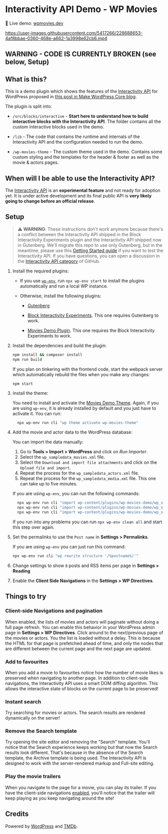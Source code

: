 # Interactivity API Demo - WP Movies

🎥 Live demo: [wpmovies.dev](https://wpmovies.dev)


https://user-images.githubusercontent.com/5417266/228688653-4af8bbae-0360-468e-a662-1a3998e62cb6.mp4

## WARNING - CODE IS CURRENTLY BROKEN (see below, Setup)

## What is this?

This is a demo plugin which shows the features of the [Interactivity API](https://github.com/WordPress/block-interactivity-experiments) for
WordPress proposed in [this post in Make WordPress Core blog](https://make.wordpress.org/core/2023/03/30/proposal-the-interactivity-api-a-better-developer-experience-in-building-interactive-blocks/).

The plugin is split into:

-   `/src/blocks/interactive` - **Start here to understand how to build interactive blocks with the
    Interactivity API**. The folder contains all the custom interactive blocks used in the
    demo.

-   `/lib` - The code that contains the runtime and internals of the Interactivity
    API and the configuration needed to run the demo.

-   `/wp-movies-theme` - The custom theme used in the demo. Contains some custom
    styling and the templates for the header & footer as well as the movie &
    actors pages.

## When will I be able to use the Interactivity API?

The [Interactivity API](https://github.com/WordPress/block-interactivity-experiments) is an **experimental feature** and not ready for adoption yet.
It is under active development and its final public API is **very likely going to change before an official release**.

## Setup

> ⚠️ **WARNING**: These instructions don't work anymore because there's a conflict between the Interactivity API shipped in the Block Interactivity Experiments plugin and the Interactivity API shipped now in Gutenberg. We'll migrate this repo to use only Gutenberg, but in the meantime, please use this [Getting Started guide](https://github.com/WordPress/gutenberg/blob/trunk/packages/interactivity/docs/1-getting-started.md) if you want to test the Interactivity API. If you have questions, you can open a discussion in the [Interactivity API category](https://github.com/WordPress/gutenberg/discussions/categories/interactivity-api) of GitHub.

1. Install the required plugins:

   - If you use [`wp-env`]([url](https://developer.wordpress.org/block-editor/reference-guides/packages/packages-env/)), run `npx wp-env start` to install the plugins automatically and run a local WP instance.

   - Otherwise, install the following plugins:

     - [Gutenberg](https://github.com/WordPress/gutenberg/releases/latest/download/gutenberg.zip)

     - [Block Interactivity Experiments](https://github.com/WordPress/block-interactivity-experiments/releases/latest/download/block-interactivity-experiments.zip). This one requires Gutenberg to work.

     - [Movies Demo Plugin](https://github.com/WordPress/wp-movies-demo/releases/latest/download/wp-movies-plugin.zip). This one requires the Block Interactivity Experiments to work.


2.  Install the dependencies and build the plugin:
  
    ```sh
    npm install && composer install
    npm run build
    ```
    
    If you plan on tinkering with the frontend code, start the webpack
    server which automatically rebuild the files when you make any changes:
    
    ```
    npm start
    ```

3. Install the theme:

    You need to install and activate the [Movies Demo
    Theme](https://github.com/WordPress/wp-movies-demo/releases/latest/download/wp-movies-theme.zip).
    Again, if you are using `wp-env`, it is already installed by default and you
    just have to activate it. You can run:

    ```sh
      npx wp-env run cli "wp theme activate wp-movies-theme"
    ```

4. Add the movie and actor data to the WordPress database:

    You can import the data manually:

    1. Go to **Tools > Import > WordPress** and click on _Run Importer_.
    2. Select the `wp_sampledata_movies.xml` file.
    3. Select the `Download and import file attachments` and click on the
       `Upload file and import`.
    4. Repeat the process for the `wp_sampledata_actors.xml` file.
    5. Repeat the process for the `wp_sampledata_media.xml` file. This one can take up to five minutes.

    If you are using `wp-env`, you can run the following commands:

    ```sh
      npx wp-env run cli "import wp-content/plugins/wp-movies-demo/wp_sampledata_movies.xml --authors=create"
      npx wp-env run cli "import wp-content/plugins/wp-movies-demo/wp_sampledata_media.xml  --authors=create"
      npx wp-env run cli "import wp-content/plugins/wp-movies-demo/wp_sampledata_actors.xml --authors=create"
    ```

    If you run into any problems you can run `npx wp-env clean all` and start this step over again.

5. Set the permalinks to use the `Post name` in **Settings > Permalinks**.

    If you are using `wp-env` you can just run this command:

    ```sh
    npx wp-env run cli "wp rewrite structure '/%postname%/'"
    ```

6. Change settings to show `8` posts and RSS items per page in **Settings > Reading**
7. Enable the **Client Side Navigations** in the **Settings > WP Directives**.

## Things to try

### Client-side Navigations and pagination

When enabled, the lists of movies and actors will paginate without doing a full
page refresh. You can enable this behavior in your WordPress admin page in
**Settings > WP Directives**. Click around to the next/previous
page of the movies or actors. You the list is loaded without a delay. This is
because the HTML for that page is prefetched ahead of time, and only the
nodes that are different between the current page and the next page are updated.

### Add to favourites

When you add a movie to favourites notice how the number of movie likes is
preserved when navigating to another page. In addition to client-side
navigations, the Interactivity API uses a smart DOM diffing algorithm. This
allows the interactive state of blocks on the current page to be preserved!

### Instant search

Try searching for movies or actors. The search results are rendered dynamically
on the server!

### Remove the Search template

Try opening the site editor and removing the "Search" template. You'll notice
that the Search experience keeps working but that now the Search results look
different. That's because in the absence of the Search template, the Archive
template is being used. The Interactivity API is designed to work with the
server-rendered markup and Full-site editing.

### Play the movie trailers

When you navigate to the page for a movie, you can play its trailer. If you
have the client-side navigations
[enabled](#client-side-navigations-and-pagination), you'll notice that the
trailer will keep playing as you keep navigating around the site!

## Credits

Powered by [WordPress](https://wordpress.org/) and [TMDb](https://www.themoviedb.org/).
